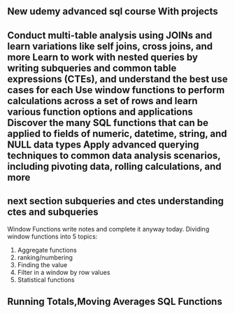 New udemy advanced sql course
With projects
--
Conduct multi-table analysis using JOINs and learn variations like self joins, cross joins, and more
Learn to work with nested queries by writing subqueries and common table expressions (CTEs), and understand the best use cases for each
Use window functions to perform calculations across a set of rows and learn various function options and applications
Discover the many SQL functions that can be applied to fields of numeric, datetime, string, and NULL data types
Apply advanced querying techniques to common data analysis scenarios, including pivoting data, rolling calculations, and more
--
next section
subqueries and ctes
understanding ctes and subqueries
--
Window Functions
write notes and complete it anyway today.
Dividing window functions into 5 topics:
1. Aggregate functions
2. ranking/numbering
3. Finding the value
4. Filter in a window by row values
5. Statistical functions

Running Totals,Moving Averages
SQL Functions
--
